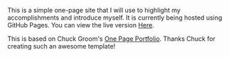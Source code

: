 This is a simple one-page site that I will use to highlight my accomplishments and
introduce myself. It is currently being hosted using GitHub Pages. You can view the
live version [Here](https://jdhawley.github.io/).

This is based on Chuck Groom's [One Page Portfolio](https://github.com/chuckgroom/onepage-bio). Thanks Chuck for creating such an awesome template!
